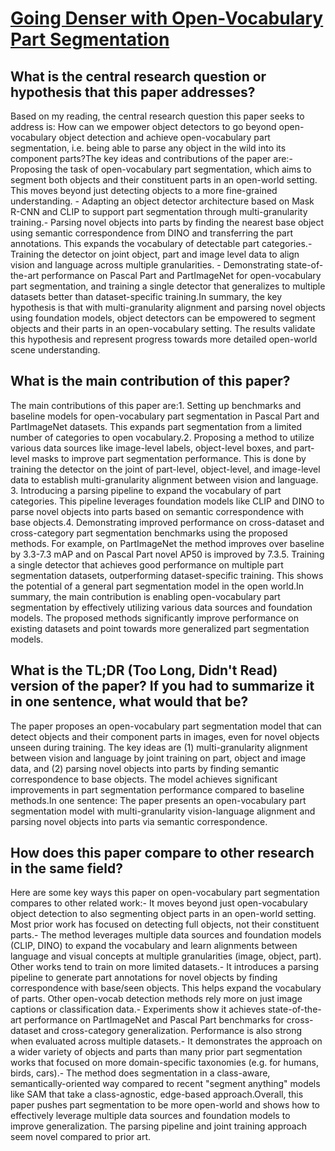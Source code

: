 # [Going Denser with Open-Vocabulary Part Segmentation](https://arxiv.org/abs/2305.11173)

## What is the central research question or hypothesis that this paper addresses?

Based on my reading, the central research question this paper seeks to address is: How can we empower object detectors to go beyond open-vocabulary object detection and achieve open-vocabulary part segmentation, i.e. being able to parse any object in the wild into its component parts?The key ideas and contributions of the paper are:- Proposing the task of open-vocabulary part segmentation, which aims to segment both objects and their constituent parts in an open-world setting. This moves beyond just detecting objects to a more fine-grained understanding. - Adapting an object detector architecture based on Mask R-CNN and CLIP to support part segmentation through multi-granularity training.- Parsing novel objects into parts by finding the nearest base object using semantic correspondence from DINO and transferring the part annotations. This expands the vocabulary of detectable part categories.- Training the detector on joint object, part and image level data to align vision and language across multiple granularities. - Demonstrating state-of-the-art performance on Pascal Part and PartImageNet for open-vocabulary part segmentation, and training a single detector that generalizes to multiple datasets better than dataset-specific training.In summary, the key hypothesis is that with multi-granularity alignment and parsing novel objects using foundation models, object detectors can be empowered to segment objects and their parts in an open-vocabulary setting. The results validate this hypothesis and represent progress towards more detailed open-world scene understanding.


## What is the main contribution of this paper?

The main contributions of this paper are:1. Setting up benchmarks and baseline models for open-vocabulary part segmentation in Pascal Part and PartImageNet datasets. This expands part segmentation from a limited number of categories to open vocabulary.2. Proposing a method to utilize various data sources like image-level labels, object-level boxes, and part-level masks to improve part segmentation performance. This is done by training the detector on the joint of part-level, object-level, and image-level data to establish multi-granularity alignment between vision and language. 3. Introducing a parsing pipeline to expand the vocabulary of part categories. This pipeline leverages foundation models like CLIP and DINO to parse novel objects into parts based on semantic correspondence with base objects.4. Demonstrating improved performance on cross-dataset and cross-category part segmentation benchmarks using the proposed methods. For example, on PartImageNet the method improves over baseline by 3.3-7.3 mAP and on Pascal Part novel AP50 is improved by 7.3.5. Training a single detector that achieves good performance on multiple part segmentation datasets, outperforming dataset-specific training. This shows the potential of a general part segmentation model in the open world.In summary, the main contribution is enabling open-vocabulary part segmentation by effectively utilizing various data sources and foundation models. The proposed methods significantly improve performance on existing datasets and point towards more generalized part segmentation models.


## What is the TL;DR (Too Long, Didn't Read) version of the paper? If you had to summarize it in one sentence, what would that be?

The paper proposes an open-vocabulary part segmentation model that can detect objects and their component parts in images, even for novel objects unseen during training. The key ideas are (1) multi-granularity alignment between vision and language by joint training on part, object and image data, and (2) parsing novel objects into parts by finding semantic correspondence to base objects. The model achieves significant improvements in part segmentation performance compared to baseline methods.In one sentence: The paper presents an open-vocabulary part segmentation model with multi-granularity vision-language alignment and parsing novel objects into parts via semantic correspondence.


## How does this paper compare to other research in the same field?

Here are some key ways this paper on open-vocabulary part segmentation compares to other related work:- It moves beyond just open-vocabulary object detection to also segmenting object parts in an open-world setting. Most prior work has focused on detecting full objects, not their constituent parts.- The method leverages multiple data sources and foundation models (CLIP, DINO) to expand the vocabulary and learn alignments between language and visual concepts at multiple granularities (image, object, part). Other works tend to train on more limited datasets.- It introduces a parsing pipeline to generate part annotations for novel objects by finding correspondence with base/seen objects. This helps expand the vocabulary of parts. Other open-vocab detection methods rely more on just image captions or classification data.- Experiments show it achieves state-of-the-art performance on PartImageNet and Pascal Part benchmarks for cross-dataset and cross-category generalization. Performance is also strong when evaluated across multiple datasets.- It demonstrates the approach on a wider variety of objects and parts than many prior part segmentation works that focused on more domain-specific taxonomies (e.g. for humans, birds, cars).- The method does segmentation in a class-aware, semantically-oriented way compared to recent "segment anything" models like SAM that take a class-agnostic, edge-based approach.Overall, this paper pushes part segmentation to be more open-world and shows how to effectively leverage multiple data sources and foundation models to improve generalization. The parsing pipeline and joint training approach seem novel compared to prior art.

